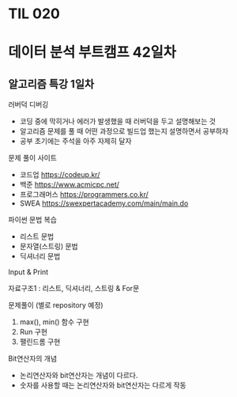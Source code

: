 # TIL 020

# 데이터 분석 부트캠프 42일차

## 알고리즘 특강 1일차

러버덕 디버깅

- 코딩 중에 막히거나 에러가 발생했을 때 러버덕을 두고 설명해보는 것
- 알고리즘 문제를 풀 때 어떤 과정으로 빌드업 했는지 설명하면서 공부하자
- 공부 초기에는 주석을 아주 자제히 달자

문제 풀이 사이트

- 코드업 https://codeup.kr/
- 백준 https://www.acmicpc.net/
- 프로그래머스 https://programmers.co.kr/
- SWEA https://swexpertacademy.com/main/main.do

파이썬 문법 복습

- 리스트 문법
- 문자열(스트링) 문법
- 딕셔너리 문법

Input & Print

자료구조1 : 리스트, 딕셔너리, 스트링 & For문

문제풀이 (별로 repository 예정)

1. max(), min() 함수 구현
2. Run 구현
3. 팰린드롬 구현

Bit연산자의 개념

- 논리연산자와 bit연산자는 개념이 다르다.
- 숫자를 사용할 때는 논리연산자와 bit연산자는 다르게 작동
